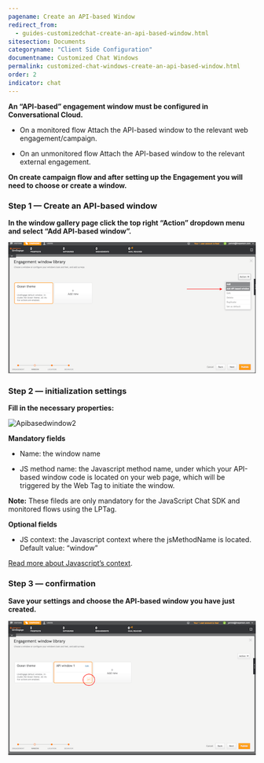 ```yaml
---
pagename: Create an API-based Window
redirect_from:
  - guides-customizedchat-create-an-api-based-window.html
sitesection: Documents
categoryname: "Client Side Configuration"
documentname: Customized Chat Windows
permalink: customized-chat-windows-create-an-api-based-window.html
order: 2
indicator: chat
---
```


**An “API-based” engagement window must be configured in Conversational Cloud.**

* On a monitored flow
	Attach the API-based window to the relevant web engagement/campaign.

* On an unmonitored flow
	Attach the API-based window to the relevant external engagement.

**On create campaign flow and after setting up the Engagement you will need to choose or create a window.**

### Step 1 — Create an API-based window
**In the window gallery page click the top right “Action” dropdown menu and select “Add API-based window”.**

![Apibasedwindow1](img/apibasedwindow1.png)

### Step 2 — initialization settings
**Fill in the necessary properties:**

![Apibasedwindow2](img/apibasedwindow2.png)

**Mandatory fields**

* Name: the window name

* JS method name: the Javascript method name, under which your API-based window code is located on your web page, which will be triggered by the Web Tag to initiate the window.

**Note:** These fileds are only mandatory for the JavaScript Chat SDK and monitored flows using the LPTag.

**Optional fields**

* JS context: the Javascript context where the jsMethodName is located.
Default value: “window”

[Read more about Javascript’s context](https://developer.mozilla.org/en-US/docs/Web/JavaScript/Reference/Global_Objects/Function/call).

### Step 3 — confirmation

**Save your settings and choose the API-based window you have just created.**

![Apibasedwindow3](img/apibasedwindow3.png)
